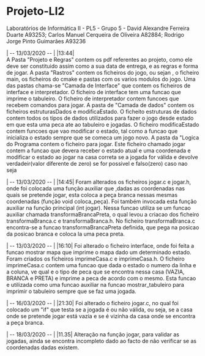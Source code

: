 # Projeto-LI2
Laboratórios de Informática II - PL5 - Grupo 5 - David Alexandre Ferreira Duarte A93253; Carlos Manuel Cerqueira de Oliveira A82884; Rodrigo Jorge Pinto Guimarães A93236

| -- 13/03/2020 -- |  |13:44|  
  A Pasta "Projeto e Regras" contem os pdf referentes ao projeto, como ele deve ser constituido assim como a sua data de entrega, e as regras e forma de jogar.
  A pasta "Rastros" contem os ficheiros do jogo, ou sejan , o ficheiro main, os ficheiros do cmake e pastas com os varios modulos do jogo.
  Uma das pastas chama-se "Camada de Interface" que contem os ficheiros de interface e interpretador. O ficheiro de interface tem uma funcao que imprime o tabuleiro. O ficheiro de interpretador contem funcoes que recebem comandos para jogar.
  A pasta de "Camada de dados" contem os ficheiros estruturasDados e modificaEstado. O ficheito estruturas de dados contem todos os tipos de dados utilizados para fazer o jogo desde estado em que esta uma peca ate ao tabuleiro e jogadas. O ficheiro modificaEstado contem funcoes que vao modificar o estado, tal como a funcao que inicializa o estado sempre que se comeca um  jogo novo.
  A pasta da "Logica do Programa contem o ficheiro para jogar. Este ficheiro chamado jogar contem a funcao que devera receber o estado atual e uma coordenada e modificar o estado ao jogar na casa correta se a jogada for válida e devolve verdadeir(valor diferente de zero) se for possivel e falso(zero) caso nao seja 

| -- 13/03/2020 -- |  |14:45|
Foram alterados os ficheiros jogar.c e jogar.h, onde foi colocada uma função auxiliar que ,dadas as coordenadas nas quais se pretende jogar, esta coloca a peça branca nessas mesmas coordenadas (função void coloca_peça).
Foi também invocada esta função auxiliar na função principal (int jogar).  Nessa funcao utiliza se um funcao auxiliar chamada transformaBrancaPreta, o qual levou a criacao dos ficheiro transformaBranca.c e transformaBranca.h. No ficheiro transformaBranca.c encontra-se a funcao transformaBrancaPreta definida, que pega na posicao da posicao branca e coloca la uma peca preta.

| -- 13/03/2020 -- |  |16:10|
Foi alterado o ficheiro interface, onde foi feita a funcao mostrar mapa que imprime o mapa dado um determinado estado. Foram criados os ficheiros imprimeCasa.c e imprimeCasa.h. O ficheiro imprimeCasa.c contem uma funcao que dada o estado o numero da linha e a coluna, ve qual e o tipo de peca que se encontra nessa casa (VAZIA, BRANCA e PRETA) e imprime a peca de acordo com o mesmo. Esta funcao e utilizada como uma funcao auxiliar na funcao mostrar_tabuleiro para imprimir o tabuleiro sempre que se faz uma jogada.

| -- 16/03/2020 -- |  |21:30|
Foi alterado o ficheiro jogar.c, no qual foi colocado um "if" que testa se a jogada é ou não válida, ou seja, se a casa onde se pretende jogar está vazia e se é vizinha da casa onde se encontra a peça branca.


| -- 18/03/2020 -- |  |11.35|
Alteração na função jogar, para validar as jogadas, ainda se encontra incompleto dado ao facto de não verificar se as coordenadas dadas existem.
